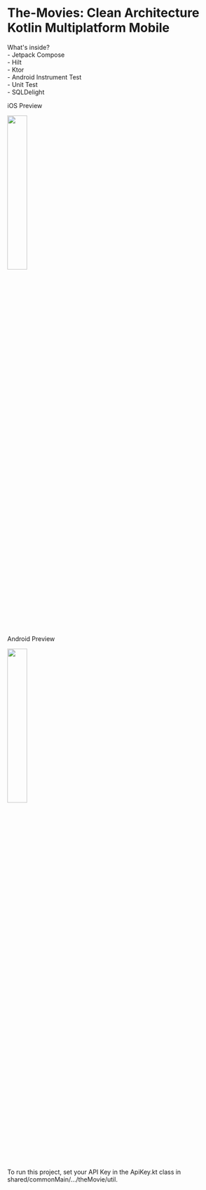 # The-Movies: Clean Architecture Kotlin Multiplatform Mobile
<p>What's inside?
<br>- Jetpack Compose
<br>- Hilt
<br>- Ktor
<br>- Android Instrument Test
<br>- Unit Test
<br>- SQLDelight
</p>
<p>iOS Preview</p>
<p><img src="https://raw.githubusercontent.com/annasta13/The-Movies/main/The-Movie-Screenshot-iOS.gif" width=30% height=30%></p>
<p>Android Preview</p>
<p><img src="https://raw.githubusercontent.com/annasta13/The-Movies/main/The-Movie-Screenshot-Android.gif" width=30% height=30%></p>
To run this project, set your API Key in the ApiKey.kt class in shared/commonMain/.../theMovie/util.

